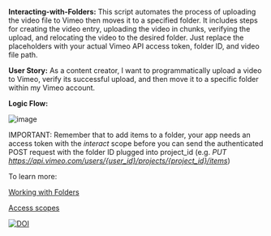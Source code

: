 **Interacting-with-Folders:**
This script automates the process of uploading the video file to Vimeo then moves it to a specified folder. It includes steps for creating the video entry, uploading the video in chunks, verifying the upload, and relocating the video to the desired folder. Just replace the placeholders with your actual Vimeo API access token, folder ID, and video file path.

**User Story:**
As a content creator, I want to programmatically upload a video to Vimeo, verify its successful upload, and then move it to a specific folder within my Vimeo account.

**Logic Flow:**

![image](https://github.com/josev2046/Interacting-with-Folders/assets/15835851/295601f6-716f-470c-93b0-d70b5eb06e15)

IMPORTANT: Remember that to add items to a folder, your app needs an access token with the _interact_ scope before you can send the authenticated POST request with the folder ID plugged into project_id (e.g. _PUT https://api.vimeo.com/users/{user_id}/projects/{project_id}/items_)

To learn more:

[Working with Folders ](https://developer.vimeo.com/api/guides/folders)

[Access scopes ](https://developer.vimeo.com/api/authentication#table-1)



[![DOI](https://zenodo.org/badge/808044577.svg)](https://doi.org/10.5281/zenodo.15033453)


